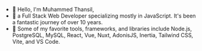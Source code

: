 - 👋 Hello, I'm Muhammed Thansil,
- 👀 a Full Stack Web Developer specializing mostly in JavaScript. It's been a fantastic journey of over 10 years.
- 💞 Some of my favorite tools, frameworks, and libraries include Node.js, PostgreSQL, MySQL, React, Vue, Nuxt, AdonisJS, Inertia, Tailwind CSS, Vite, and VS Code.
<!---
mdthansil/mdthansil is a ✨ special ✨ repository because its `README.md` (this file) appears on your GitHub profile.
You can click the Preview link to take a look at your changes.
--->
